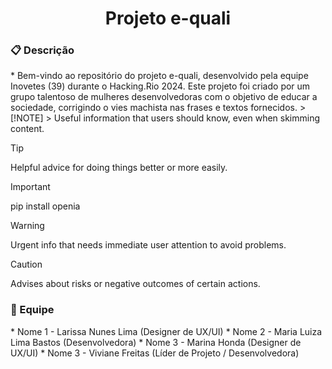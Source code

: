 <h1 align="center">Projeto e-quali</h1>

<h3>📋 Descrição</h3>
<!--ts-->
 * Bem-vindo ao repositório do projeto e-quali, desenvolvido pela equipe Inovetes (39) durante o Hacking.Rio 2024. Este projeto foi criado por um grupo talentoso de mulheres desenvolvedoras com o objetivo de educar a sociedade, corrigindo o vies machista nas frases e textos fornecidos.
<!--te-->
> [!NOTE]
> Useful information that users should know, even when skimming content.

> [!TIP]
> Helpful advice for doing things better or more easily.

> [!IMPORTANT]
> pip install openia

> [!WARNING]
> Urgent info that needs immediate user attention to avoid problems.

> [!CAUTION]
> Advises about risks or negative outcomes of certain actions.




<h3>👥 Equipe</h3>
<!--ts-->
   * Nome 1 - Larissa Nunes Lima (Designer de UX/UI)
   * Nome 2 - Maria Luiza Lima Bastos (Desenvolvedora) 
   * Nome 3 - Marina Honda (Designer de UX/UI)
   * Nome 3 - Viviane Freitas (Líder de Projeto / Desenvolvedora)
<!--te-->




